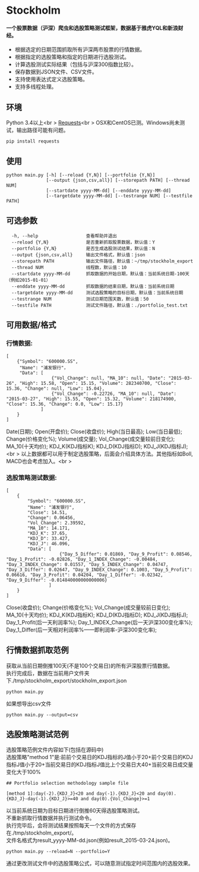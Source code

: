 Stockholm
=======

#### 一个股票数据（沪深）爬虫和选股策略测试框架，数据基于雅虎YQL和新浪财经。
* 根据选定的日期范围抓取所有沪深两市股票的行情数据。
* 根据指定的选股策略和指定的日期进行选股测试。
* 计算选股测试实际结果（包括与沪深300指数比较）。
* 保存数据到JSON文件、CSV文件。
* 支持使用表达式定义选股策略。
* 支持多线程处理。

环境
-------------
Python 3.4以上<br \>
[Requests](http://www.python-requests.org/en/latest/)<br \>
OSX和CentOS已测。Windows尚未测试，输出路径可能有问题。
```shell
pip install requests
```

使用
-------------
```shell
python main.py [-h] [--reload {Y,N}] [--portfolio {Y,N}] 
               [--output {json,csv,all}] [--storepath PATH] [--thread NUM] 
               [--startdate yyyy-MM-dd] [--enddate yyyy-MM-dd] 
               [--targetdate yyyy-MM-dd] [--testrange NUM] [--testfile PATH]
```

可选参数
-------------
```shell
  -h, --help                  查看帮助并退出
  --reload {Y,N}              是否重新抓取股票数据，默认值：Y
  --portfolio {Y,N}           是否生成选股测试结果，默认值：N
  --output {json,csv,all}     输出文件格式，默认值：json
  --storepath PATH            输出文件路径，默认值：~/tmp/stockholm_export
  --thread NUM                线程数，默认值：10
  --startdate yyyy-MM-dd      抓取数据的开始日期，默认值：当前系统日期-100天（例如2015-01-01）
  --enddate yyyy-MM-dd        抓取数据的结束日期，默认值：当前系统日期
  --targetdate yyyy-MM-dd     测试选股策略的目标日期，默认值：当前系统日期
  --testrange NUM             测试日期范围天数，默认值：50
  --testfile PATH             测试文件路径，默认值：./portfolio_test.txt
```

可用数据/格式
-------------
### 行情数据:
```shell
[
	{"Symbol": "600000.SS", 
	 "Name": "浦发银行"，
	 "Data": [
				 {"Vol_Change": null, "MA_10": null, "Date": "2015-03-26", "High": 15.58, "Open": 15.15, "Volume": 282340700, "Close": 15.36, "Change": null, "Low": 15.04}, 
				 {"Vol_Change": -0.22726, "MA_10": null, "Date": "2015-03-27", "High": 15.55, "Open": 15.32, "Volume": 218174900, "Close": 15.36, "Change": 0.0, "Low": 15.17}
			 ]
	}
]
```
Date(日期); Open(开盘价); Close(收盘价); High(当日最高); Low(当日最低); Change(价格变化%); Volume(成交量); Vol_Change(成交量较前日变化); MA_10(十天均价); KDJ_K(KDJ指标K); KDJ_D(KDJ指标D); KDJ_J(KDJ指标J); <br \>
以上数据都可以用于制定选股策略，后面会介绍具体方法。其他指标如Boll, MACD也会考虑加入。<br \>

### 选股策略测试数据:
```shell
[
	{
		"Symbol": "600000.SS", 
		"Name": "浦发银行", 
		"Close": 14.51, 
		"Change": 0.06456,
		"Vol_Change": 2.39592, 
		"MA_10": 14.171, 
		"KDJ_K": 37.65, 
		"KDJ_D": 33.427, 
		"KDJ_J": 46.096, 
		"Data": [
					{"Day_5_Differ": 0.01869, "Day_9_Profit": 0.08546, "Day_1_Profit": -0.02826, "Day_1_INDEX_Change": -0.00484, "Day_3_INDEX_Change": 0.01557, "Day_5_INDEX_Change": 0.04747, "Day_3_Differ": 0.02647, "Day_9_INDEX_Change": 0.1003, "Day_5_Profit": 0.06616, "Day_3_Profit": 0.04204, "Day_1_Differ": -0.02342, "Day_9_Differ": -0.014840000000000006}
				]
	}
]
```
Close(收盘价); Change(价格变化%); Vol_Change(成交量较前日变化); MA_10(十天均价); KDJ_K(KDJ指标K); KDJ_D(KDJ指标D); KDJ_J(KDJ指标J); Day_1_Profit(后一天利润率%); Day_1_INDEX_Change(后一天沪深300变化率%); Day_1_Differ(后一天相对利润率%——即利润率-沪深300变化率);

行情数据抓取范例
-------------
获取从当前日期倒推100天(不是100个交易日)的所有沪深股票行情数据。<br />
执行完成后，数据在当前用户文件夹下./tmp/stockholm_export/stockholm_export.json<br />
```shell
python main.py
```
如果想导出csv文件
```shell
python main.py --output=csv
```

选股策略测试范例
-------------
选股策略范例文件内容如下(包括在源码中)<br />
选股策略"method 1"是:前前个交易日的KDJ指标的J值小于20+前个交易日的KDJ指标J值小于20+当前交易日的KDJ指标J值比上个交易日大40+当前交易日成交量变化大于100%<br />
```shell
## Portfolio selection methodology sample file

[method 1]:day(-2).{KDJ_J}<20 and day(-1).{KDJ_J}<20 and day(0).{KDJ_J}-day(-1).{KDJ_J}>=40 and day(0).{Vol_Change}>=1
```
以当前系统日期为目标日期进行倒推60天得选股策略测试。<br />
不重新抓取行情数据并执行测试命令。<br />
执行完毕后，会将测试结果按照每天一个文件的方式保存在./tmp/stockholm_export/。<br />
文件名格式为result_yyyy-MM-dd.json(例如result_2015-03-24.json)。<br />
```shell
python main.py --reload=N --portfolio=Y
```
通过更改测试文件中的选股策略公式，可以随意测试指定时间范围内的选股效果。<br />
